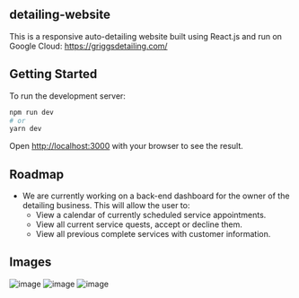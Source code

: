 ## detailing-website

This is a responsive auto-detailing website built using React.js and run on Google Cloud: https://griggsdetailing.com/

## Getting Started

To run the development server:

```bash
npm run dev
# or
yarn dev
```

Open [http://localhost:3000](http://localhost:3000) with your browser to see the result.

## Roadmap

- We are currently working on a back-end dashboard for the owner of the detailing business. This will allow the user to:
    - View a calendar of currently scheduled service appointments.
    - View all current service quests, accept or decline them.
    - View all previous complete services with customer information.
    
## Images
![image](https://user-images.githubusercontent.com/97401431/180462406-cb960607-e0b6-409d-afa3-20dda0c95766.png)
![image](https://user-images.githubusercontent.com/97401431/180462485-cca0db6a-b8d1-429a-8999-4e10495d5394.png)
![image](https://user-images.githubusercontent.com/97401431/180462564-0a836dca-855e-46db-8445-7c6b744028ca.png)
